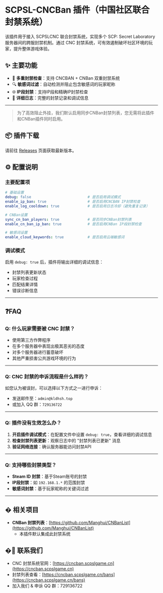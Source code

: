 # SCPSL-CNCBan 插件（中国社区联合封禁系统）

该插件用于接入 SCPSLCNC 联合封禁系统，实现多个 SCP: Secret Laboratory 服务器间的跨服封禁机制。通过 CNC 封禁系统，可有效遏制破坏社区环境的玩家，提升整体游戏体验。

## ✨ 主要功能

- 🚫 **多重封禁检查**：支持 CNCBAN + CNBan 双重封禁系统
- 🔍 **敏感词过滤**：自动检测并阻止包含敏感词的玩家昵称
- 🌐 **IP段封禁**：支持IP段和精确IP封禁检查
- 📝 **详细日志**：完整的封禁记录和调试信息

---
> 为了高效阻止外挂，我们默认启用同步CNBan封禁列表，您无需将此插件和CNBan插件同时启用。

## 📦 插件下载

请前往 [Releases](https://github.com/kldhsh123/scpsl-cncban/releases) 页面获取最新版本。

## ⚙️ 配置说明

### 主要配置项

```yaml
# 基础设置
debug: false                          # 是否启用调试模式
enable_ip_ban: true                   # 是否启用CNCBAN IP封禁检查
enable_log_cooldown: true             # 是否启用日志冷却（避免重复记录）

# CNBan设置
sync_cn_ban_players: true             # 是否同步CNBan封禁列表
enable_cn_ban_ip_ban: true            # 是否启用CNBan IP段封禁检查

# 敏感词设置
enable_cloud_keywords: true           # 是否启用云端敏感词
```

### 调试模式

启用 `debug: true` 后，插件将输出详细的调试信息：
- 封禁列表更新状态
- 玩家检查过程
- 匹配结果详情
- 错误诊断信息

---

## ❓FAQ

### Q: 什么玩家需要被 CNC 封禁？

- 使用第三方作弊程序
- 在多个服务器中表现出极其恶劣的态度
- 对多个服务器进行蓄意破坏
- 其他严重损害公共游戏环境的行为

---

### Q: CNC 封禁的申诉流程是什么样的？

如您认为被误封，可以选择以下方式之一进行申诉：

- 发送邮件至：`admin@kldhsh.top`  
- 或加入 QQ 群：`729136722`  

---

### Q: 插件没有生效怎么办？

1. **开启插件调试模式**：在配置文件中设置 `debug: true`，查看详细的调试信息
2. **检查封禁列表更新**：观察日志中的 "封禁列表已更新" 消息
3. **验证网络连接**：确认服务器能访问封禁API

---

### Q: 支持哪些封禁类型？

- **Steam ID 封禁**：基于Steam账号的封禁
- **IP段封禁**：如 `192.168.1.*` 的范围封禁
- **敏感词封禁**：基于玩家昵称的关键词过滤

---

## � 相关项目

- **CNBan 封禁列表**：[https://github.com/Manghui/CNBanList](https://github.com/Manghui/CNBanList)
  - 本插件默认集成此封禁系统

## �📮 联系我们

- CNC 封禁系统官网：[https://cncban.scpslgame.cn](https://cncban.scpslgame.cn)
- 封禁列表查看：[https://cncban.scpslgame.cn/bans](https://cncban.scpslgame.cn/bans)
- 加入我们 & 申诉 QQ 群：729136722
